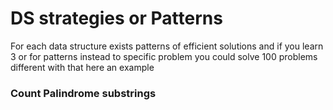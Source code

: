 # DS strategies or Patterns

For each data structure exists patterns of efficient solutions and if you learn
3 or for patterns instead to specific problem you could solve 100 problems
different with that here an example

### Count Palindrome substrings

```
```
